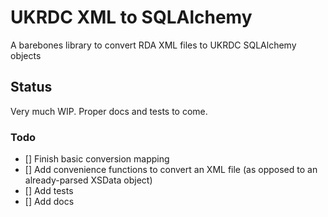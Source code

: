 # UKRDC XML to SQLAlchemy

A barebones library to convert RDA XML files to UKRDC SQLAlchemy objects

## Status

Very much WIP. Proper docs and tests to come.

### Todo

- [] Finish basic conversion mapping
- [] Add convenience functions to convert an XML file (as opposed to an already-parsed XSData object)
- [] Add tests
- [] Add docs

